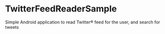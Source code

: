 TwitterFeedReaderSample
=======================

Simple Android application to read Twitter® feed for the user, and search for tweets
